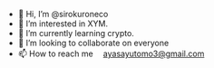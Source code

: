 - 👋 Hi, I’m @sirokuroneco
- 👀 I’m interested in XYM.
- 🌱 I’m currently learning crypto.
- 💞️ I’m looking to collaborate on everyone
- 📫 How to reach me 
　ayasayutomo3@gmail.com

<!---
sirokuroneco/sirokuroneco is a ✨ special ✨ repository because its `README.md` (this file) appears on your GitHub profile.
You can click the Preview link to take a look at your changes.
--->
